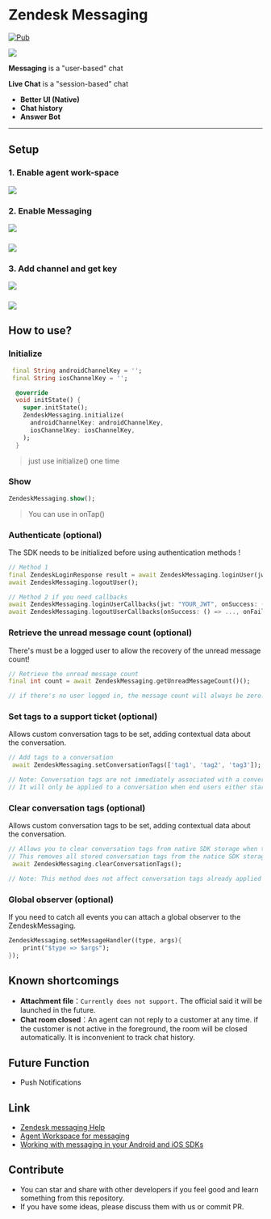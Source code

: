 # Zendesk Messaging

<a href="https://pub.dev/packages/zendesk_messaging"><img src="https://img.shields.io/pub/v/zendesk_messaging.svg" alt="Pub"></a>


![](Messaging.png)

**Messaging** is a "user-based" chat

**Live Chat** is a "session-based" chat

- **Better UI (Native)**
- **Chat history**
- **Answer Bot**

-------------------

## Setup
### 1. Enable agent work-space
![](screenshot/screenshot_1.png)
### 2. Enable Messaging
![](screenshot/screenshot_2.png)
###
![](screenshot/screenshot_3.png)
### 3. Add channel and get key
![](screenshot/screenshot_4.png)
###
![](screenshot/screenshot_5.png)

## How to use?
### Initialize
``` dart
 final String androidChannelKey = '';
 final String iosChannelKey = '';

  @override
  void initState() {
    super.initState();
    ZendeskMessaging.initialize(
      androidChannelKey: androidChannelKey,
      iosChannelKey: iosChannelKey,
    );
  }
```
> just use initialize() one time

### Show
```dart
ZendeskMessaging.show();
```
> You can use in onTap()

### Authenticate (optional)

The SDK needs to be initialized before using authentication methods !

```dart
// Method 1
final ZendeskLoginResponse result = await ZendeskMessaging.loginUser(jwt: "YOUR_JWT");
await ZendeskMessaging.logoutUser();

// Method 2 if you need callbacks
await ZendeskMessaging.loginUserCallbacks(jwt: "YOUR_JWT", onSuccess: (id, externalId) => ..., onFailure: () => ...;
await ZendeskMessaging.logoutUserCallbacks(onSuccess: () => ..., onFailure: () => ...);
```
### Retrieve the unread message count (optional)

There's must be a logged user to allow the recovery of the unread message count!

```dart
// Retrieve the unread message count
final int count = await ZendeskMessaging.getUnreadMessageCount()();

// if there's no user logged in, the message count will always be zero.
```
### Set tags to a support ticket (optional)

Allows custom conversation tags to be set, adding contextual data about the conversation.

```dart
// Add tags to a conversation
 await ZendeskMessaging.setConversationTags(['tag1', 'tag2', 'tag3']);

// Note: Conversation tags are not immediately associated with a conversation when this method is called. 
// It will only be applied to a conversation when end users either start a new conversation or send a new message in an existing conversation.
```
### Clear conversation tags (optional)

Allows custom conversation tags to be set, adding contextual data about the conversation.

```dart
// Allows you to clear conversation tags from native SDK storage when the client side context changes.
// This removes all stored conversation tags from the natice SDK storage.
 await ZendeskMessaging.clearConversationTags();

// Note: This method does not affect conversation tags already applied to the conversation.
```

### Global observer (optional)

If you need to catch all events you can attach a global observer to the ZendeskMessaging.

```dart
ZendeskMessaging.setMessageHandler((type, args){
    print("$type => $args");
});
```

## Known shortcomings
- **Attachment file**：`Currently does not support.` The official said it will be launched in the future.
- **Chat room closed**：An agent can not reply to a customer at any time.
if the customer is not active in the foreground, the room will be closed automatically. It is inconvenient to track chat history.


## Future Function

- Push Notifications


## Link
- [Zendesk messaging Help](https://support.zendesk.com/hc/en-us/sections/360011686513-Zendesk-messaging)
- [Agent Workspace for messaging](https://support.zendesk.com/hc/en-us/articles/360055902354-Agent-Workspace-for-messaging)
- [Working with messaging in your Android and iOS SDKs](https://support.zendesk.com/hc/en-us/articles/1260801714930-Working-with-messaging-in-your-Android-and-iOS-SDKs)

## Contribute
- You can star and share with other developers if you feel good and learn something from this repository.
- If you have some ideas, please discuss them with us or commit PR.
